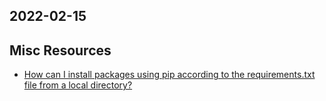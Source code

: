 
## 2022-02-15

## Misc Resources
- [How can I install packages using pip according to the requirements.txt file from a local directory?](https://stackoverflow.com/questions/7225900/how-can-i-install-packages-using-pip-according-to-the-requirements-txt-file-from)
